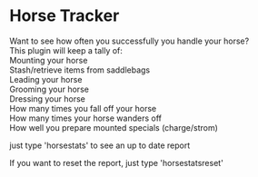 # Horse Tracker

Want to see how often you successfully you handle your horse?  
This plugin will keep a tally of:  
Mounting your horse  
Stash/retrieve items from saddlebags  
Leading your horse  
Grooming your horse  
Dressing your horse  
How many times you fall off your horse  
How many times your horse wanders off  
How well you prepare mounted specials (charge/strom)  

just type 'horsestats' to see an up to date report  

If you want to reset the report, just type 'horsestatsreset'
